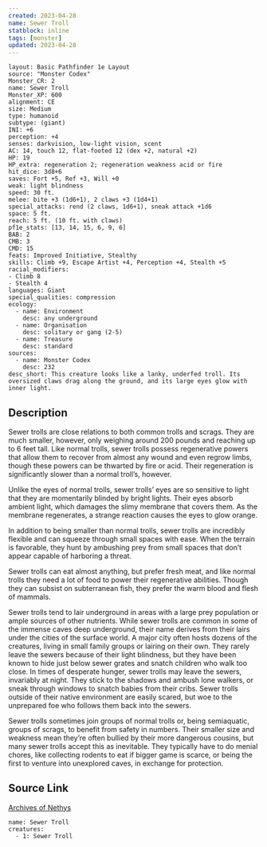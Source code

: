 ```yaml
---
created: 2023-04-28
name: Sewer Troll
statblock: inline
tags: [monster]
updated: 2023-04-28
---
```

```statblock
layout: Basic Pathfinder 1e Layout
source: "Monster Codex"
Monster_CR: 2
name: Sewer Troll
Monster_XP: 600
alignment: CE
size: Medium
type: humanoid
subtype: (giant)
INI: +6
perception: +4
senses: darkvision, low-light vision, scent
AC: 14, touch 12, flat-footed 12 (dex +2, natural +2)
HP: 19
HP_extra: regeneration 2; regeneration weakness acid or fire
hit_dice: 3d8+6
saves: Fort +5, Ref +3, Will +0
weak: light blindness
speed: 30 ft.
melee: bite +3 (1d6+1), 2 claws +3 (1d4+1)
special_attacks: rend (2 claws, 1d6+1), sneak attack +1d6
space: 5 ft.
reach: 5 ft. (10 ft. with claws)
pf1e_stats: [13, 14, 15, 6, 9, 6]
BAB: 2
CMB: 3
CMD: 15
feats: Improved Initiative, Stealthy
skills: Climb +9, Escape Artist +4, Perception +4, Stealth +5
racial_modifiers:
- Climb 8
- Stealth 4
languages: Giant
special_qualities: compression
ecology:
  - name: Environment
    desc: any underground
  - name: Organisation
    desc: solitary or gang (2-5)
  - name: Treasure
    desc: standard
sources:
  - name: Monster Codex
    desc: 232
desc_short: This creature looks like a lanky, underfed troll. Its oversized claws drag along the ground, and its large eyes glow with inner light.
```
## Description
Sewer trolls are close relations to both common trolls and scrags. They are much smaller, however, only weighing around 200 pounds and reaching up to 6 feet tall. Like normal trolls, sewer trolls possess regenerative powers that allow them to recover from almost any wound and even regrow limbs, though these powers can be thwarted by fire or acid. Their regeneration is significantly slower than a normal troll’s, however.

Unlike the eyes of normal trolls, sewer trolls’ eyes are so sensitive to light that they are momentarily blinded by bright lights. Their eyes absorb ambient light, which damages the slimy membrane that covers them. As the membrane regenerates, a strange reaction causes the eyes to glow orange.

In addition to being smaller than normal trolls, sewer trolls are incredibly flexible and can squeeze through small spaces with ease. When the terrain is favorable, they hunt by ambushing prey from small spaces that don’t appear capable of harboring a threat.

Sewer trolls can eat almost anything, but prefer fresh meat, and like normal trolls they need a lot of food to power their regenerative abilities. Though they can subsist on subterranean fish, they prefer the warm blood and flesh of mammals.

Sewer trolls tend to lair underground in areas with a large prey population or ample sources of other nutrients. While sewer trolls are common in some of the immense caves deep underground, their name derives from their lairs under the cities of the surface world. A major city often hosts dozens of the creatures, living in small family groups or lairing on their own. They rarely leave the sewers because of their light blindness, but they have been known to hide just below sewer grates and snatch children who walk too close. In times of desperate hunger, sewer trolls may leave the sewers, invariably at night. They stick to the shadows and ambush lone walkers, or sneak through windows to snatch babies from their cribs. Sewer trolls outside of their native environment are easily scared, but woe to the unprepared foe who follows them back into the sewers.

Sewer trolls sometimes join groups of normal trolls or, being semiaquatic, groups of scrags, to benefit from safety in numbers. Their smaller size and weakness mean they’re often bullied by their more dangerous cousins, but many sewer trolls accept this as inevitable. They typically have to do menial chores, like collecting rodents to eat if bigger game is scarce, or being the first to venture into unexplored caves, in exchange for protection.
## Source Link
[Archives of Nethys](https://aonprd.com/MonsterDisplay.aspx?ItemName=Sewer%20Troll)
```encounter-table
name: Sewer Troll
creatures:
  - 1: Sewer Troll
```
